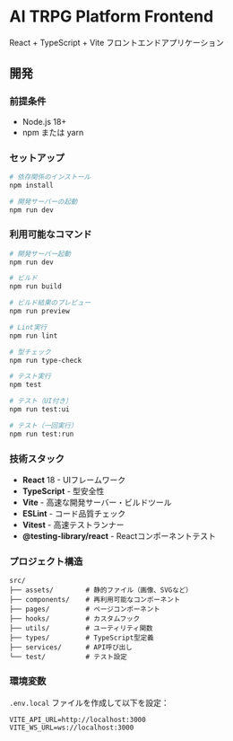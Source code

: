 # AI TRPG Platform Frontend

React + TypeScript + Vite フロントエンドアプリケーション

## 開発

### 前提条件

- Node.js 18+
- npm または yarn

### セットアップ

```bash
# 依存関係のインストール
npm install

# 開発サーバーの起動
npm run dev
```

### 利用可能なコマンド

```bash
# 開発サーバー起動
npm run dev

# ビルド
npm run build

# ビルド結果のプレビュー
npm run preview

# Lint実行
npm run lint

# 型チェック
npm run type-check

# テスト実行
npm test

# テスト（UI付き）
npm run test:ui

# テスト（一回実行）
npm run test:run
```

### 技術スタック

- **React** 18 - UIフレームワーク
- **TypeScript** - 型安全性
- **Vite** - 高速な開発サーバー・ビルドツール
- **ESLint** - コード品質チェック
- **Vitest** - 高速テストランナー
- **@testing-library/react** - Reactコンポーネントテスト

### プロジェクト構造

```
src/
├── assets/        # 静的ファイル（画像、SVGなど）
├── components/    # 再利用可能なコンポーネント
├── pages/         # ページコンポーネント
├── hooks/         # カスタムフック
├── utils/         # ユーティリティ関数
├── types/         # TypeScript型定義
├── services/      # API呼び出し
└── test/          # テスト設定
```

### 環境変数

`.env.local` ファイルを作成して以下を設定：

```env
VITE_API_URL=http://localhost:3000
VITE_WS_URL=ws://localhost:3000
```